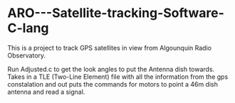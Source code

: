 # ARO---Satellite-tracking-Software-C-lang

This is a project to track GPS satellites in view from Algounquin Radio Observatory. 

Run Adjusted.c to get the look angles to put the Antenna dish towards. 
Takes in a TLE (Two-Line Element) file with all the information from the gps constalation and out puts the commands for motors to point a 46m dish antenna and read a signal. 
